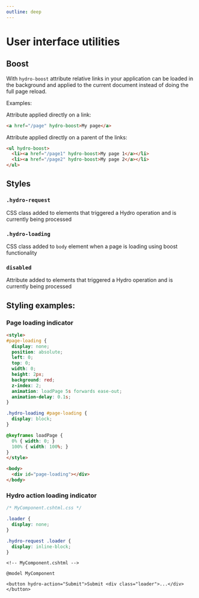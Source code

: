 ```yaml
---
outline: deep
---
```


# User interface utilities

## Boost

With `hydro-boost` attribute relative links in your application can be loaded in the background and applied to the current document instead of doing the full page reload.

Examples:

Attribute applied directly on a link:
```html
<a href="/page" hydro-boost>My page</a>
```

Attribute applied directly on a parent of the links:
```html
<ul hydro-boost>
  <li><a href="/page1" hydro-boost>My page 1</a></li>
  <li><a href="/page2" hydro-boost>My page 2</a></li>
</ul>
```

## Styles

### `.hydro-request`
CSS class added to elements that triggered a Hydro operation and is currently being processed

### `.hydro-loading`
CSS class added to `body` element when a page is loading using boost functionality

### `disabled`
Attribute added to elements that triggered a Hydro operation and is currently being processed

## Styling examples:

### Page loading indicator

```html
<style>
#page-loading {
  display: none;
  position: absolute;
  left: 0;
  top: 0;
  width: 0;
  height: 2px;
  background: red;
  z-index: 2;
  animation: loadPage 5s forwards ease-out;
  animation-delay: 0.1s;
}

.hydro-loading #page-loading {
  display: block;
}

@keyframes loadPage {
  0% { width: 0; }
  100% { width: 100%; }
}
</style>

<body>
  <div id="page-loading"></div>
</body>
```

### Hydro action loading indicator

```css
/* MyComponent.cshtml.css */

.loader {
  display: none;
}

.hydro-request .loader {
  display: inline-block;
}
```

```razor
<!-- MyComponent.cshtml -->

@model MyComponent

<button hydro-action="Submit">Submit <div class="loader">...</div></button>
```
